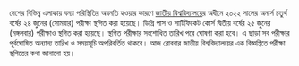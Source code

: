 দেশের বিভিন্ন এলাকায় বন্যা পরিস্থিতির অবনতি হওয়ার কারণে <a href="https://www.nu.ac.bd/uploads/notices/notice_1377_pub_date_23062024.pdf" target="_blank" rel="nofollow">জাতীয় বিশ্ববিদ্যালয়ে</a>র অধীনে ২০২২ সালের অনার্স চতুর্থ বর্ষের ২৪ জুনের (সোমবার) পরীক্ষা স্থগিত করা হয়েছে। ডিগ্রি পাস ও সার্টিফিকেট কোর্স দ্বিতীয় বর্ষের ২৫ জুনের (মঙ্গলবার) পরীক্ষাও স্থগিত করা হয়েছে। স্থগিত পরীক্ষার সংশোধিত তারিখ পরে ঘোষণা করা হবে। এ ছাড়া সব পরীক্ষার পূর্বঘোষিত অন্যান্য তারিখ ও সময়সূচি অপরিবর্তিত থাকবে। আজ রোববার জাতীয় বিশ্ববিদ্যালয়ের এক বিজ্ঞপ্তিতে পরীক্ষা স্থগিতের কথা জানানো হয়।
